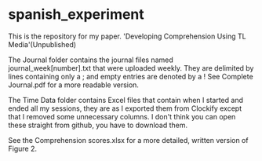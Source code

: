 # spanish_experiment

This is the repository for my paper. 'Developing Comprehension Using TL Media'(Unpublished)

The Journal folder contains the journal files named journal_week[number].txt that were uploaded weekly. They are delimited by lines containing only a ; and empty entries are denoted by a ! See Complete Journal.pdf for a more readable version.

The Time Data folder contains Excel files that contain when I started and ended all my sessions, they are as I exported them from Clockify except that I removed some unnecessary columns. I don't think you can open these straight from github, you have to download them.

See the Comprehension scores.xlsx for a more detailed, written version of Figure 2.
